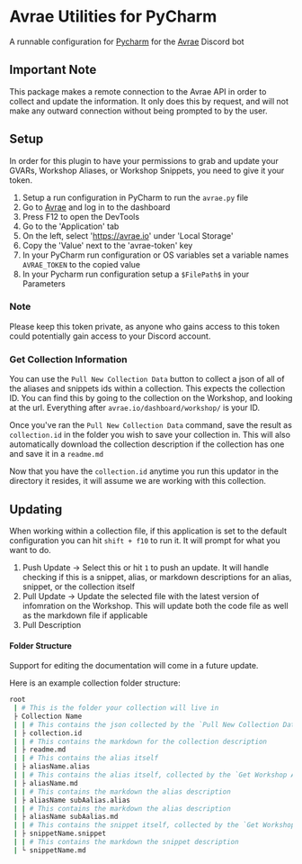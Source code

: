 # Avrae Utilities for PyCharm
A runnable configuration for [Pycharm](https://www.jetbrains.com/pycharm/) for the [Avrae](https://avrae.io/) Discord bot

## Important Note
This package makes a remote connection to the Avrae API in order to collect and update the information. It only does this by request, and will not make any outward connection without being prompted to by the user.

## Setup
In order for this plugin to have your permissions to grab and update your GVARs, Workshop Aliases, or Workshop Snippets, you need to give it your token.

1. Setup a run configuration in PyCharm to run the ``avrae.py`` file
2. Go to [Avrae](https://avrae.io) and log in to the dashboard
3. Press F12 to open the DevTools
4. Go to the 'Application' tab
5. On the left, select 'https://avrae.io' under 'Local Storage'
6. Copy the 'Value' next to the 'avrae-token' key
7. In your PyCharm run configuration or OS variables set a variable names ``AVRAE_TOKEN`` to the copied value
8. In your Pycharm run configuration setup a ``$FilePath$`` in your Parameters

### Note
Please keep this token private, as anyone who gains access to this token could potentially gain access to your Discord account.

### Get Collection Information
You can use the ``Pull New Collection Data`` button to collect a json of all of the aliases and snippets ids within a collection. This expects the collection ID. You can find this by going to the collection on the Workshop, and looking at the url. Everything after ``avrae.io/dashboard/workshop/`` is your ID.

Once you've ran the ``Pull New Collection Data`` command, save the result as `collection.id` in the folder you wish to save your collection in. This will also automatically download the collection description if the collection has one and save it in a `readme.md`

Now that you have the `collection.id` anytime you run this updator in the directory it resides, it will assume we are working with this collection.

## Updating 
When working within a collection file, if this application is set to the default configuration you can hit `shift + f10` to run it. It will prompt for what you want to do.

1. Push Update -> Select this or hit `1` to push an update. It will handle checking if this is a snippet, alias, or markdown descriptions for an alias, snippet, or the collection itself 
2. Pull Update -> Update the selected file with the latest version of infomration on the Workshop. This will update both the code file as well as the markdown file if applicable
3. Pull Description


#### Folder Structure
Support for editing the documentation will come in a future update.

Here is an example collection folder structure:
```bash
root
 | # This is the folder your collection will live in
 ├ Collection Name
 | | # This contains the json collected by the `Pull New Collection Data` command
 | ├ collection.id 
 | | # This contains the markdown for the collection description
 | ├ readme.md 
 | | # This contains the alias itself
 | ├ aliasName.alias 
 | | # This contains the alias itself, collected by the `Get Workshop Alias` command, and updated with the `Update Workshop Alias` command
 | ├ aliasName.md 
 | | # This contains the markdown the alias description
 | ├ aliasName subAalias.alias 
 | | # This contains the markdown the alias description
 | ├ aliasName subAalias.md 
 | | # This contains the snippet itself, collected by the `Get Workshop Snippet` command, and updated with the `Update Workshop Snippet` command
 | ├ snippetName.snippet 
 | | # This contains the markdown the snippet description
 | └ snippetName.md 
```